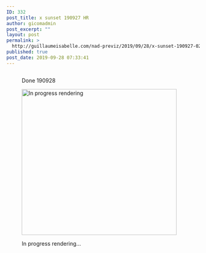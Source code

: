 ```yaml
---
ID: 332
post_title: x sunset 190927 HR
author: gicomadmin
post_excerpt: ""
layout: post
permalink: >
  http://guillaumeisabelle.com/nad-previz/2019/09/28/x-sunset-190927-02-hr-project/
published: true
post_date: 2019-09-28 07:33:41
---
```

<!-- wp:image {"id":342} --><figure class="wp-block-image">

<img src="http://guillaumeisabelle.com/nad-previz/wp-content/uploads/sites/19/2019/09/image-52-1024x578.png" alt="" class="wp-image-342" /><figcaption>Done 190928</figcaption></figure> <!-- /wp:image -->

<!-- wp:image {"id":334,"width":404,"height":381} --><figure class="wp-block-image is-resized">

<img src="http://guillaumeisabelle.com/nad-previz/wp-content/uploads/sites/19/2019/09/image-51.png" alt="In progress rendering" class="wp-image-334" width="404" height="381" /><figcaption>In progress rendering...</figcaption></figure> <!-- /wp:image -->